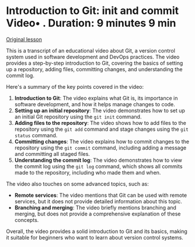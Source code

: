 # Introduction to Git: init and commit Video• . Duration: 9 minutes 9 min

[Original lesson](https://www.coursera.org/learn/uol-web-development/lecture/coZzT/introduction-to-git-init-and-commit)

This is a transcript of an educational video about Git, a version control system used in software development and DevOps practices. The video provides a step-by-step introduction to Git, covering the basics of setting up a repository, adding files, committing changes, and understanding the commit log.

Here's a summary of the key points covered in the video:

1. **Introduction to Git**: The video explains what Git is, its importance in software development, and how it helps manage changes to code.
2. **Setting up an initial repository**: The video demonstrates how to set up an initial Git repository using the `git init` command.
3. **Adding files to the repository**: The video shows how to add files to the repository using the `git add` command and stage changes using the `git status` command.
4. **Committing changes**: The video explains how to commit changes to the repository using the `git commit` command, including adding a message and committing all staged files.
5. **Understanding the commit log**: The video demonstrates how to view the commit log using the `git log` command, which shows all commits made to the repository, including who made them and when.

The video also touches on some advanced topics, such as:

* **Remote services**: The video mentions that Git can be used with remote services, but it does not provide detailed information about this topic.
* **Branching and merging**: The video briefly mentions branching and merging, but does not provide a comprehensive explanation of these concepts.

Overall, the video provides a solid introduction to Git and its basics, making it suitable for beginners who want to learn about version control systems.


